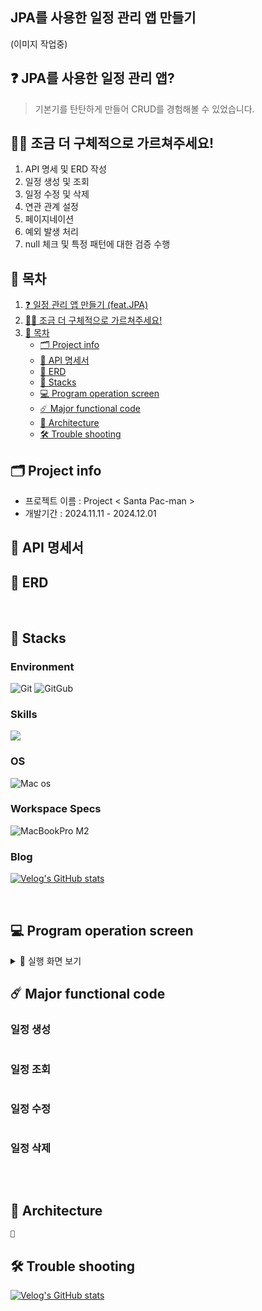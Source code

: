 ## JPA를 사용한 일정 관리 앱 만들기
(이미지 작업중)

## ❓ JPA를 사용한 일정 관리 앱?
> 기본기를 탄탄하게 만들어 CRUD를 경험해볼 수 있었습니다.

## 🙋‍♀️ 조금 더 구체적으로 가르쳐주세요!
1. API 명세 및 ERD 작성
2. 일정 생성 및 조회
3. 일정 수정 및 삭제
4. 연관 관계 설정
5. 페이지네이션
6. 예외 발생 처리
7. null 체크 및 특정 패턴에 대한 검증 수행


## 📌 목차

1. [❓ 일정 관리 앱 만들기 (feat.JPA)](#-JPA를-사용한-일정-관리-앱)
2. [🙋‍♀️ 조금 더 구체적으로 가르쳐주세요!](#-조금-더-구체적으로-가르쳐주세요)
3. [📌 목차](#-목차)
    - [🗂️ Project info](#-Project-info)
    - [🧾 API 명세서](#-API-명세서)
    - [📂 ERD](#-ERD)
    - [🚀 Stacks](#-Stacks)
    - [💻 Program operation screen](#-Program-operation-screen)
    - [☄️ Major functional code](#-Major-functional-code)
    - [📂 Architecture](#-Architecture)
    - [🛠️ Trouble shooting](#-Trouble-shooting)

## 🗂️ Project info

- 프로젝트 이름 : Project < Santa Pac-man >
- 개발기간 : 2024.11.11 - 2024.12.01

## 🧾 API 명세서

## 📂 ERD

<br>

## 🚀 Stacks

### Environment
![Git](https://img.shields.io/badge/GIT-E44C30?style=for-the-badge&logo=git&logoColor=white)
![GitGub](https://img.shields.io/badge/GitHub-100000?style=for-the-badge&logo=github&logoColor=white)


### Skills
![](https://img.shields.io/badge/Spring-6DB33F?style=for-the-badge&logo=spring&logoColor=white)
### OS
![Mac os](https://img.shields.io/badge/mac%20os-000000?style=for-the-badge&logo=apple&logoColor=white)

### Workspace Specs
![MacBookPro M2](https://img.shields.io/badge/Apple-MacBook_Pro_M2_2022-999999?style=for-the-badge&logo=apple&logoColor=white)

### Blog
[![Velog's GitHub stats](https://velog-readme-stats.vercel.app/api/badge?name=kirby_y)](https://velog.io/@kirby_y)

<br>

## 💻 Program operation screen

<details>
   <summary>📍 실행 화면 보기</summary>

### 📍 실행 화면

</details>



## ☄️ Major functional code

### 일정 생성
```java

```

### 일정 조회
```java

```

### 일정 수정
```java

```

### 일정 삭제
```java

```

<br>

## 📂 Architecture

```java
📂

```


## 🛠️ Trouble shooting

[![Velog's GitHub stats](https://velog-readme-stats.vercel.app/api?name=kirby_y&tag=CalendarJPA)](https://velog.io/@kirby_y)